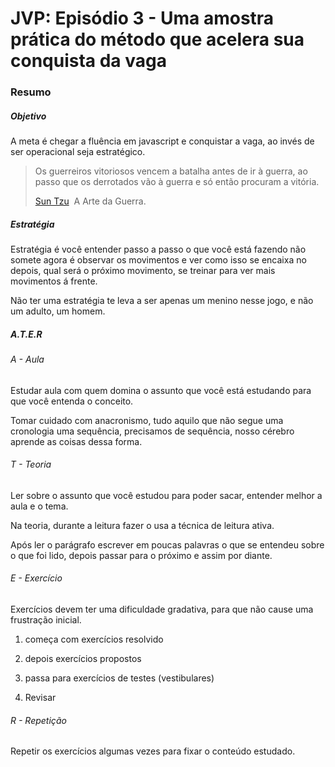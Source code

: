 <!--
Antes de publicar a issue, lembre-se de clicar na aba "Preview", para visualizar se a formatação está correta =)
-->

<!-- Escreva/insira as imagens após essa linha -->

# JVP: Episódio 3 - Uma amostra prática do método que acelera sua conquista da vaga

### Resumo

##### Objetivo

A meta é chegar a fluência em javascript e conquistar a vaga, ao invés de ser operacional seja estratégico.

> Os guerreiros vitoriosos vencem a batalha antes de ir à guerra, ao passo que os derrotados vão à guerra e só então procuram a vitória.
> 
> [Sun Tzu](https://www.pensador.com/autor/sun_tzu/)  A Arte da Guerra.

##### Estratégia

Estratégia é você entender passo a passo o que você está fazendo não somete agora é observar os movimentos e ver como isso se encaixa no depois, qual será o próximo movimento, se treinar para ver mais movimentos á frente.

Não ter uma estratégia te leva a ser apenas um menino nesse jogo, e não um adulto, um homem.

##### A.T.E.R

###### A - Aula

Estudar aula com quem domina o assunto que você está estudando para que você entenda o conceito.

Tomar cuidado com anacronismo, tudo aquilo que não segue uma cronologia uma sequência, precisamos de sequência, nosso cérebro aprende as coisas dessa forma.

###### T - Teoria

Ler sobre o assunto que você estudou para poder sacar, entender melhor a aula e o tema.

Na teoria, durante a leitura fazer o usa a técnica de leitura ativa.

Após ler o parágrafo escrever em poucas palavras o que se entendeu sobre o que foi lido, depois passar para o próximo e assim por diante.

###### E - Exercício

Exercícios devem ter uma dificuldade gradativa, para que não cause uma frustração inicial.

1. começa com exercícios resolvido

2. depois exercícios propostos

3. passa para exercícios de testes (vestibulares)

4. Revisar

###### R - Repetição

Repetir os exercícios algumas vezes para fixar o conteúdo estudado.
